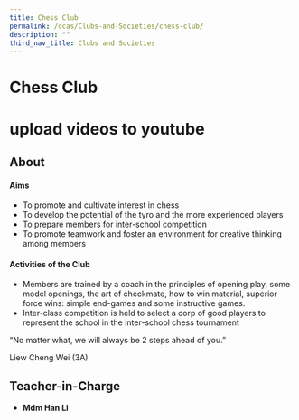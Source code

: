 ```yaml
---
title: Chess Club
permalink: /ccas/Clubs-and-Societies/chess-club/
description: ""
third_nav_title: Clubs and Societies
---
```

# Chess Club
# upload videos to youtube
## **About**

#### Aims

*   To promote and cultivate interest in chess
*   To develop the potential of the tyro and the more experienced players
*   To prepare members for inter-school competition
*   To promote teamwork and foster an environment for creative thinking among members

#### Activities of the Club

*   Members are trained by a coach in the principles of opening play, some model openings, the art of checkmate, how to win material, superior force wins: simple end-games and some instructive games.
*   Inter-class competition is held to select a corp of good players to represent the school in the inter-school chess tournament

“No matter what, we will always be 2 steps ahead of you.”

Liew Cheng Wei (3A)

## **Teacher-in-Charge**

*   **Mdm Han Li**